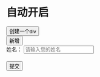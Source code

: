 # 自动开启

<div class="wapper" id="app">
    <button id="addRole">创建一个div</button>
    <div id="content">
      <div class="header">
        <button id="addInput" class="btn">新增</button>
      </div>
      <div id="input">
        <div>
          <span>姓名：</span>
          <input type="text" placeholder="请输入您的姓名" />
        </div>
        <button class="btn" style="margin-top: 20px">提交</button>
      </div>
    </div>
  </div>
